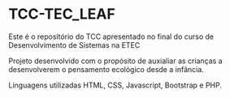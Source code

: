 # TCC-TEC_LEAF
Este é o repositório do TCC apresentado no final do curso de Desenvolvimento de Sistemas na ETEC
<p> Projeto desenvolvido com o propósito de auxialiar as crianças a desenvolverem o pensamento ecológico desde a infância.</p>
<p> Linguagens utilizadas HTML, CSS, Javascript, Bootstrap e PHP.</p>

